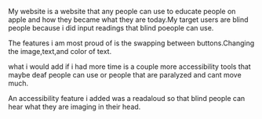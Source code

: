 My website is a website that any people can use to educate people on apple and how they became what they are today.My target users are blind people because i did input readings that blind poeople can use.

The features i am most proud of is the swapping between buttons.Changing the image,text,and color of text.

what i would add if i had more time is a couple more accessibility tools that maybe deaf people can use or people that are paralyzed and cant move much.

An accessibility feature i added was a readaloud so that blind people can hear what they are imaging in their head.

